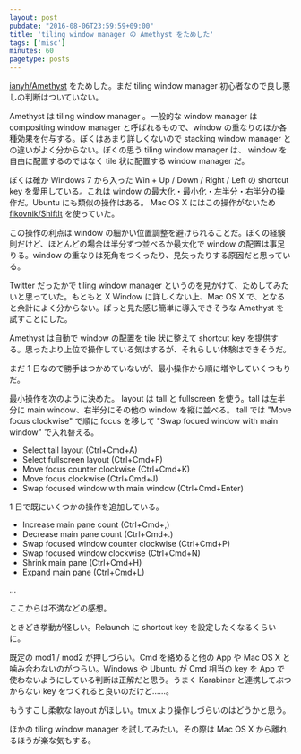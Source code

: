 ```yaml
---
layout: post
pubdate: "2016-08-06T23:59:59+09:00"
title: 'tiling window manager の Amethyst をためした'
tags: ['misc']
minutes: 60
pagetype: posts
---
```

[ianyh/Amethyst][] をためした。まだ tiling window manager 初心者なので良し悪しの判断はついていない。

Amethyst は tiling window manager 。一般的な window manager は compositing window manager と呼ばれるもので、window の重なりのほか各種効果を付与する。ぼくはあまり詳しくないので stacking window manager との違いがよく分からない。ぼくの思う tiling window manager は、 window を自由に配置するのではなく tile 状に配置する window manager だ。

ぼくは確か Windows 7 から入った Win + Up / Down / Right / Left の shortcut key を愛用している。これは window の最大化・最小化・左半分・右半分の操作だ。Ubuntu にも類似の操作はある。 Mac OS X にはこの操作がないため [fikovnik/ShiftIt][] を使っていた。

この操作の利点は window の細かい位置調整を避けられることだ。ぼくの経験則だけど、ほとんどの場合は半分ずつ並べるか最大化で window の配置は事足りる。window の重なりは死角をつくったり、見失ったりする原因だと思っている。

Twitter だったかで tiling window manager というのを見かけて、ためしてみたいと思っていた。もともと X Window に詳しくない上、Mac OS X で、となると余計によく分からない。ぱっと見た感じ簡単に導入できそうな Amethyst を試すことにした。

Amethyst は自動で window の配置を tile 状に整えて shortcut key を提供する。思ったより上位で操作している気はするが、それらしい体験はできそうだ。

まだ 1 日なので勝手はつかめていないが、最小操作から順に増やしていくつもりだ。

最小操作を次のように決めた。 layout は tall と fullscreen を使う。tall は左半分に main window、右半分にその他の window を縦に並べる。 tall では "Move focus clockwise" で順に focus を移して "Swap focued window with main window" で入れ替える。

- Select tall layout (Ctrl+Cmd+A)
- Select fullscreen layout (Ctrl+Cmd+F)
- Move focus counter clockwise (Ctrl+Cmd+K)
- Move focus clockwise (Ctrl+Cmd+J)
- Swap focused window with main window (Ctrl+Cmd+Enter)

1 日で既にいくつかの操作を追加している。

- Increase main pane count (Ctrl+Cmd+,)
- Decrease main pane count (Ctrl+Cmd+.)
- Swap focused window counter clockwise (Ctrl+Cmd+P)
- Swap focused window clockwise (Ctrl+Cmd+N)
- Shrink main pane (Ctrl+Cmd+H)
- Expand main pane (Ctrl+Cmd+L)

...

ここからは不満などの感想。

ときどき挙動が怪しい。Relaunch に shortcut key を設定したくなるくらいに。

既定の mod1 / mod2 が押しづらい。Cmd を絡めると他の App や Mac OS X と噛み合わないのがつらい。Windows や Ubuntu が Cmd 相当の key を App で使わないようにしている判断は正解だと思う。うまく Karabiner と連携してぶつからない key をつくれると良いのだけど……。

もうすこし柔軟な layout がほしい。tmux より操作しづらいのはどうかと思う。

ほかの tiling window manager を試してみたい。その際は Mac OS X から離れるほうが楽な気もする。

[fikovnik/ShiftIt]: https://github.com/fikovnik/ShiftIt
[ianyh/Amethyst]: https://github.com/ianyh/Amethyst
